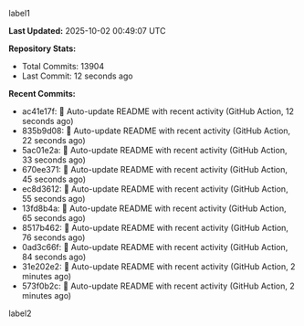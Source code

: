 
label1 
<!-- ACTIVITY_START -->
**Last Updated:** 2025-10-02 00:49:07 UTC

**Repository Stats:**
- Total Commits: 13904
- Last Commit: 12 seconds ago

**Recent Commits:**
- ac41e17f: 🤖 Auto-update README with recent activity (GitHub Action, 12 seconds ago)
- 835b9d08: 🤖 Auto-update README with recent activity (GitHub Action, 22 seconds ago)
- 5ac01e2a: 🤖 Auto-update README with recent activity (GitHub Action, 33 seconds ago)
- 670ee371: 🤖 Auto-update README with recent activity (GitHub Action, 45 seconds ago)
- ec8d3612: 🤖 Auto-update README with recent activity (GitHub Action, 55 seconds ago)
- 13fd8b4a: 🤖 Auto-update README with recent activity (GitHub Action, 65 seconds ago)
- 8517b462: 🤖 Auto-update README with recent activity (GitHub Action, 76 seconds ago)
- 0ad3c66f: 🤖 Auto-update README with recent activity (GitHub Action, 84 seconds ago)
- 31e202e2: 🤖 Auto-update README with recent activity (GitHub Action, 2 minutes ago)
- 573f0b2c: 🤖 Auto-update README with recent activity (GitHub Action, 2 minutes ago)
<!-- ACTIVITY_END -->

label2
